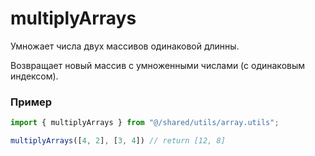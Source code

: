 # multiplyArrays

Умножает числа двух массивов одинаковой длинны.

Возвращает новый массив с умноженными числами (с одинаковым индексом).

### Пример

```ts
import { multiplyArrays } from "@/shared/utils/array.utils";

multiplyArrays([4, 2], [3, 4]) // return [12, 8]
```
